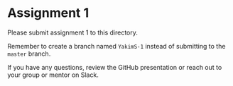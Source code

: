 # Assignment 1

Please submit assignment 1 to this directory.

Remember to create a branch named `YakimS-1` 
instead of submitting to the `master` branch.

If you have any questions, review the GitHub presentation or reach
out to your group or mentor on Slack.
